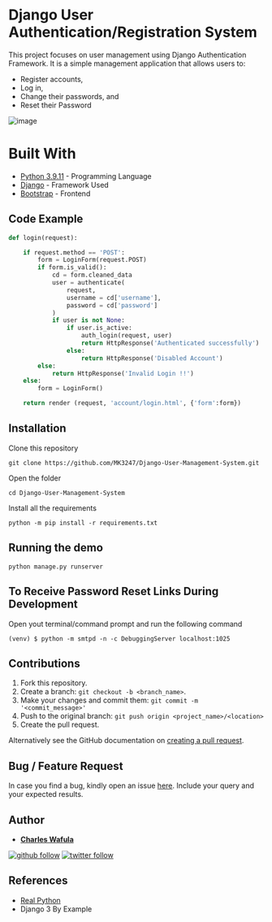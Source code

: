 # Django User Authentication/Registration System

This project focuses on user management using Django Authentication Framework. It is a simple management application that allows users to:
* Register accounts,
* Log in,
* Change their passwords, and
* Reset their Password 

![image](https://github.com/Django-User-Management-System/blob/main/register.png)

# Built With

* [Python 3.9.11](https://www.python.org/) - Programming Language 
* [Django](https://www.djangoproject.com/) - Framework Used
* [Bootstrap](https://getbootstrap.com/) - Frontend 

## Code Example

```python
def login(request):

    if request.method == 'POST':
        form = LoginForm(request.POST)
        if form.is_valid():
            cd = form.cleaned_data
            user = authenticate(
                request,
                username = cd['username'],
                password = cd['password']
            )
            if user is not None:
                if user.is_active:
                    auth_login(request, user)
                    return HttpResponse('Authenticated successfully')
                else:
                    return HttpResponse('Disabled Account')
        else:
            return HttpResponse('Invalid Login !!')
    else:
        form = LoginForm()

    return render (request, 'account/login.html', {'form':form})
```

## Installation

Clone this repository

```
git clone https://github.com/MK3247/Django-User-Management-System.git
```

Open the folder

```
cd Django-User-Management-System
```

Install all the requirements

```
python -m pip install -r requirements.txt
```

## Running the demo

```
python manage.py runserver
```

## To Receive Password Reset Links During Development

Open yout terminal/command prompt and run the following command

```
(venv) $ python -m smtpd -n -c DebuggingServer localhost:1025
```

## Contributions

1. Fork this repository.
2. Create a branch: `git checkout -b <branch_name>`.
3. Make your changes and commit them: `git commit -m '<commit_message>'`
4. Push to the original branch: `git push origin <project_name>/<location>`
5. Create the pull request.

Alternatively see the GitHub documentation on [creating a pull request](https://help.github.com/en/github/collaborating-with-issues-and-pull-requests/creating-a-pull-request).

## Bug / Feature Request

In case you find a bug, kindly open an issue [here](https://https://github.com/MK3247/Django-News-Aggregator/issues/new). Include your query and your expected results.

## Author 

* **[Charles Wafula](https://https://github.com/MK3247)** 

[![github follow](https://img.shields.io/github/followers/MK3247?label=Follow_on_GitHub)](https://github.com/MK3247)
[![twitter follow](https://img.shields.io/twitter/follow/codeveterun?style=social)](https://twitter.com/codeveterun)

## References

- [Real Python](https://realpython.com/django-user-management/)
- Django 3 By Example
